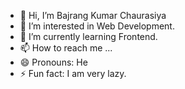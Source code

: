 - 👋 Hi, I’m Bajrang Kumar Chaurasiya
- 👀 I’m interested in Web Development.
- 🌱 I’m currently learning Frontend.
- 📫 How to reach me ...
- 😄 Pronouns: He
- ⚡ Fun fact: I am very lazy.

<!---
kumarbajrang0154/kumarbajrang0154 is a ✨ special ✨ repository because its `README.md` (this file) appears on your GitHub profile.
You can click the Preview link to take a look at your changes.
--->
